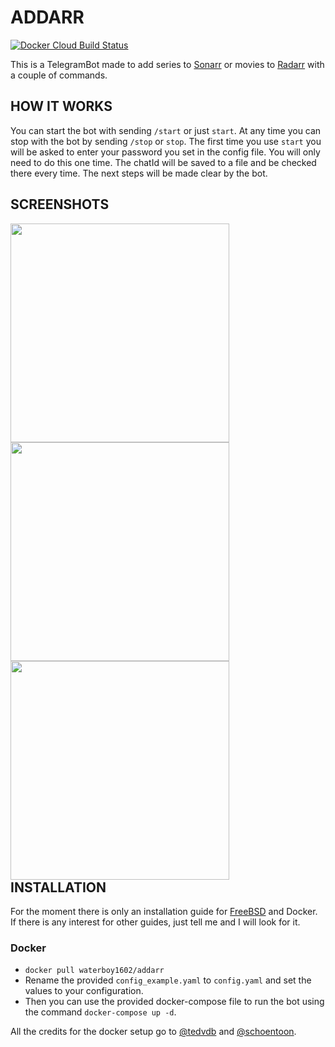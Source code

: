 # ADDARR
[![Docker Cloud Build Status](https://img.shields.io/docker/cloud/build/waterboy1602/addarr)](https://hub.docker.com/r/waterboy1602/addarr)

This is a TelegramBot made to add series to [Sonarr](https://github.com/Sonarr/Sonarr) or movies to [Radarr](https://github.com/Radarr/Radarr) with a couple of commands.

## HOW IT WORKS
You can start the bot with sending `/start` or just `start`. At any time you can stop with the bot by sending `/stop` or `stop`. The first time you use `start` you will be asked to enter your password you set in the config file. You will only need to do this one time. The chatId will be saved to a file and be checked there every time.
The next steps will be made clear by the bot.

## SCREENSHOTS
<div style="float: left">
<img src="https://i.imgur.com/gO4UGG6.png" height="350" style="padding-right: 50px">
<img src="https://i.imgur.com/6UAmcAk.png" height="350" style="padding-right: 50px">
<img src="https://i.imgur.com/1X3xUNA.png" height="350" style="padding-right: 50px">
</div>

## INSTALLATION
For the moment there is only an installation guide for [FreeBSD](https://github.com/Waterboy1602/Addarr/wiki/Installation-on-FreeBSD) and Docker. If there is any interest for other guides, just tell me and I will look for it.
### Docker
* `docker pull waterboy1602/addarr`
* Rename the provided `config_example.yaml` to `config.yaml` and set the values to your configuration.
* Then you can use the provided docker-compose file to run the bot using the command `docker-compose up -d`.

All the credits for the docker setup go to [@tedvdb](https://github.com/tedvdb) and [@schoentoon](https://github.com/schoentoon).
